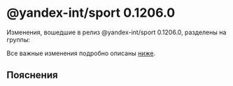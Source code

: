 # @yandex-int/sport 0.1206.0

<!-- ЧЕЛОВЕЧЕСКОЕ ВСТУПЛЕНИЕ -->

Изменения, вошедшие в релиз @yandex-int/sport 0.1206.0, разделены на группы:

Все важные изменения подробно описаны [ниже](#Пояснения).

## Пояснения

